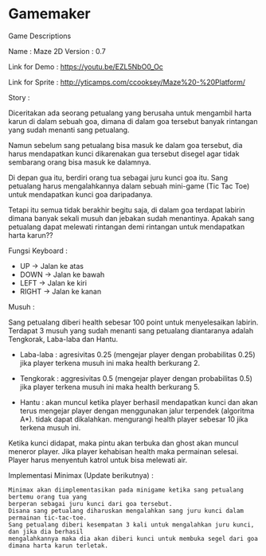 # Gamemaker

Game Descriptions

Name    : Maze 2D
Version : 0.7

Link for Demo : https://youtu.be/EZL5NbO0_Oc

Link for Sprite : http://yticamps.com/ccooksey/Maze%20-%20Platform/

Story :

  Diceritakan ada seorang petualang yang berusaha untuk mengambil harta karun 
  di dalam sebuah goa, dimana di dalam goa tersebut banyak rintangan yang 
  sudah menanti sang petualang.
  
  Namun sebelum sang petualang bisa masuk ke dalam goa tersebut, dia harus 
  mendapatkan kunci dikarenakan gua tersebut disegel agar tidak sembarang orang
  bisa masuk ke dalamnya.
  
  Di depan gua itu, berdiri orang tua sebagai juru kunci goa itu. Sang petualang 
  harus mengalahkannya dalam sebuah mini-game (Tic Tac Toe) untuk mendapatkan kunci
  goa daripadanya. 
  
  Tetapi itu semua tidak berakhir begitu saja, di dalam goa terdapat labirin dimana
  banyak sekali musuh dan jebakan sudah menantinya. Apakah sang petualang dapat 
  melewati rintangan demi rintangan untuk mendapatkan harta karun??
  
  
 Fungsi Keyboard :
   - UP    -> Jalan ke atas
   - DOWN  -> Jalan ke bawah
   - LEFT  -> Jalan ke kiri
   - RIGHT -> Jalan ke kanan
 
 
Musuh  :
  
  Sang petualang diberi health sebesar 100 point untuk menyelesaikan labirin.
  Terdapat 3 musuh yang sudah menanti sang petualang diantaranya adalah Tengkorak,
  Laba-laba dan Hantu.
  -  Laba-laba : 
	agresivitas 0.25 (mengejar player dengan probabilitas 0.25)
	jika player terkena musuh ini maka health berkurang 2.

  - Tengkorak : 
	aggresivitas 0.5 (mengejar player dengan probabilitas 0.5)
	jika player terkena musuh ini maka health berkurang 5.

  - Hantu	:
	akan muncul ketika player berhasil mendapatkan kunci dan akan terus mengejar 
	player dengan menggunakan jalur terpendek (algoritma A*). tidak dapat dikalahkan.
	mengurangi health player sebesar 10 jika terkena musuh ini.

  Ketika kunci didapat, maka pintu akan terbuka dan ghost akan muncul meneror player.
  Jika player kehabisan health maka permainan selesai.
  Player harus menyentuh katrol untuk bisa melewati air.

Implementasi Minimax (Update berikutnya) :

    Minimax akan diimplementasikan pada minigame ketika sang petualang bertemu orang tua yang
    berperan sebagai juru kunci dari goa tersebut.
    Disana sang petualang diharuskan mengalahkan sang juru kunci dalam permainan tic-tac-toe.
    Sang petualang diberi kesempatan 3 kali untuk mengalahkan juru kunci, dan jika dia berhasil
    mengalahkannya maka dia akan diberi kunci untuk membuka segel dari goa dimana harta karun terletak.
    
    
    
